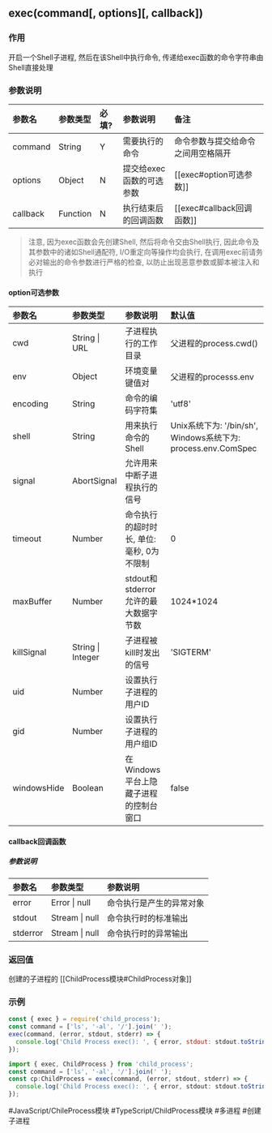 ## exec(command\[, options\]\[, callback\])

### 作用
开启一个Shell子进程, 然后在该Shell中执行命令, 传递给exec函数的命令字符串由Shell直接处理

### 参数说明
|参数名|参数类型|必填?|参数说明|备注|
|:-|:-|:-|:-|:-|
|command|String|Y|需要执行的命令|命令参数与提交给命令之间用空格隔开|
|options|Object|N|提交给exec函数的可选参数|[[exec#option可选参数]]|
|callback|Function|N|执行结束后的回调函数|[[exec#callback回调函数]]|

> 注意, 因为exec函数会先创建Shell, 然后将命令交由Shell执行, 因此命令及其参数中的诸如Shell通配符, I/O重定向等操作均会执行, 在调用exec前请务必对输出的命令参数进行严格的检查, 以防止出现恶意参数或脚本被注入和执行

#### option可选参数
|参数名|参数类型|参数说明|默认值|
|:-|:-|:-|:-|
|cwd|String \| URL|子进程执行的工作目录|父进程的process.cwd()|
|env|Object|环境变量键值对|父进程的processs.env|
|encoding|String|命令的编码字符集|'utf8'|
|shell|String|用来执行命令的Shell|Unix系统下为: '/bin/sh', Windows系统下为: process.env.ComSpec|
|signal|AbortSignal|允许用来中断子进程执行的信号||
|timeout|Number|命令执行的超时时长, 单位: 毫秒, 0为不限制|0|
|maxBuffer|Number|stdout和stderror允许的最大数据字节数|1024\*1024|
|killSignal|String \| Integer|子进程被kill时发出的信号|'SIGTERM'|
|uid|Number|设置执行子进程的用户ID||
|gid|Number|设置执行子进程的用户组ID||
|windowsHide|Boolean|在Windows平台上隐藏子进程的控制台窗口|false|

#### callback回调函数
##### 参数说明
|参数名|参数类型|参数说明|
|:-|:-|:-|
|error|Error \| null|命令执行是产生的异常对象|
|stdout|Stream \| null|命令执行时的标准输出|
|stderror|Stream \| null|命令执行时的异常输出|

### 返回值
创建的子进程的 [[ChildProcess模块#ChildProcess对象]]

### 示例
```javascript
const { exec } = require('child_process');
const command = ['ls', '-al', '/'].join(' ');
exec(command, (error, stdout, stderr) => {
  console.log('Child Process exec(): ', { error, stdout: stdout.toString(), stderr: stderr.toString() });
});
```

```typescript
import { exec, ChildProcess } from 'child_process';
const command = ['ls', '-al', '/'].join(' ');
const cp:ChildProcess = exec(command, (error, stdout, stderr) => {
  console.log('Child Process exec(): ', { error, stdout: stdout.toString(), stderr: stderr.toString() });
});
```

#JavaScript/ChileProcess模块 #TypeScript/ChildProcess模块 #多进程 #创建子进程
